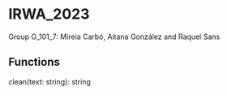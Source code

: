 # IRWA_2023
Group G_101_7: Mireia Carbó, Aitana González and Raquel Sans

## Functions
clean(text: string): string
